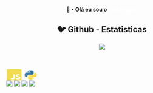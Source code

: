 <h4 align="center"> 👋・Olá eu sou o <a href="https://www.instagram.com/_.luissf/" style="color: white;">Luís Felipe.</a></h4>

<h2 align="center">🐦 Github - Estatisticas </h2>
<p align="center"><img src="https://github-readme-stats.vercel.app/api?username=starzinfps1&show_icons=true&title_color=222222&icon_color=03A87C&text_color=333333&bg_color=ffffff"></p>
<br>
<div style="display: inline_block"><br>
 <img align="center" alt="Rafa-Js" height="30" width="40" src="https://raw.githubusercontent.com/devicons/devicon/master/icons/javascript/javascript-plain.svg">
 <img align="center" alt="Rafa-Python" height="30" width="40" src="https://raw.githubusercontent.com/devicons/devicon/master/icons/python/python-original.svg">

</div>
<div> 
  <a href="https://www.youtube.com/@LuisFelipeBSI" target="_blank">
    <img src="https://img.shields.io/badge/YouTube-FF0000?style=for-the-badge&logo=youtube&logoColor=white" target="_blank"></a>
  <a href="https://www.instagram.com/_.luissf/" target="_blank">
    <img src="https://img.shields.io/badge/-Instagram-%23E4405F?style=for-the-badge&logo=instagram&logoColor=white" target="_blank"></a>
 	<a href="https://www.twitch.tv/starzin_fps1" target="_blank">
    <img src="https://img.shields.io/badge/Twitch-9146FF?style=for-the-badge&logo=twitch&logoColor=white" target="_blank"></a> 
  <a href="https://discord.gg/ZBZveka9RG" target="_blank">
    <img src="https://img.shields.io/badge/Discord-7289DA?style=for-the-badge&logo=discord&logoColor=white" target="_blank"></a> 
</div>
